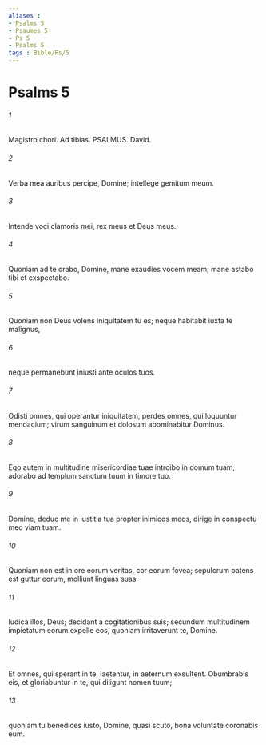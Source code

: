 ```yaml
---
aliases : 
- Psalms 5
- Psaumes 5
- Ps 5
- Psalms 5
tags : Bible/Ps/5
---
```


# Psalms 5

###### 1
Magistro chori. Ad tibias. PSALMUS. David.
###### 2
Verba mea auribus percipe, Domine; intellege gemitum meum.
###### 3
Intende voci clamoris mei, rex meus et Deus meus.
###### 4
Quoniam ad te orabo, Domine, mane exaudies vocem meam; mane astabo tibi et exspectabo.
###### 5
Quoniam non Deus volens iniquitatem tu es; neque habitabit iuxta te malignus,
###### 6
neque permanebunt iniusti ante oculos tuos.
###### 7
Odisti omnes, qui operantur iniquitatem, perdes omnes, qui loquuntur mendacium; virum sanguinum et dolosum abominabitur Dominus.
###### 8
Ego autem in multitudine misericordiae tuae introibo in domum tuam; adorabo ad templum sanctum tuum in timore tuo.
###### 9
Domine, deduc me in iustitia tua propter inimicos meos, dirige in conspectu meo viam tuam.
###### 10
Quoniam non est in ore eorum veritas, cor eorum fovea; sepulcrum patens est guttur eorum, molliunt linguas suas.
###### 11
Iudica illos, Deus; decidant a cogitationibus suis; secundum multitudinem impietatum eorum expelle eos, quoniam irritaverunt te, Domine.
###### 12
Et omnes, qui sperant in te, laetentur, in aeternum exsultent. Obumbrabis eis, et gloriabuntur in te, qui diligunt nomen tuum;
###### 13
quoniam tu benedices iusto, Domine, quasi scuto, bona voluntate coronabis eum.
